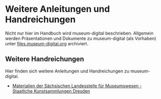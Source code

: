 # Weitere Anleitungen und Handreichungen

Nicht nur hier im Handbuch wird museum-digital beschrieben. Allgemein werden Präsentationen und Dokumente zu museum-digital (als Vorhaben) unter [files.museum-digital.org](https://files.museum-digital.org/) archiviert.

## Weitere Handreichungen

Hier finden sich weitere Anleitungen und Handreichungen zu museum-digital.

- [Materialien der Sächsischen Landesstelle für Museumswesen - Staatliche Kunstsammlungen Dresden](https://saechsische-landesstelle-fuer-museumswesen.skd.museum/fortbilden/sammeln-1/)
